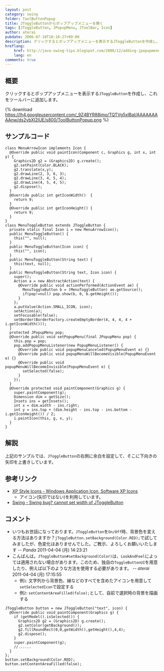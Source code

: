 ```yaml
---
layout: post
category: swing
folder: ToolButtonPopup
title: JToggleButtonからポップアップメニューを開く
tags: [JToggleButton, JPopupMenu, JToolBar, Icon]
author: aterai
pubdate: 2006-07-10T10:10:27+09:00
description: クリックするとポップアップメニューを表示するJToggleButtonを作成し、これをツールバーに追加します。
hreflang:
    href: http://java-swing-tips.blogspot.com/2008/12/adding-jpopupmenu-to-jtoolbar-button.html
    lang: en
comments: true
---
```

## 概要
クリックするとポップアップメニューを表示する`JToggleButton`を作成し、これをツールバーに追加します。

{% download https://lh4.googleusercontent.com/_9Z4BYR88imo/TQTVg5xIBaI/AAAAAAAAAnw/ds2ybXI2lUE/s800/ToolButtonPopup.png %}

## サンプルコード
<pre class="prettyprint"><code>class MenuArrowIcon implements Icon {
  @Override public void paintIcon(Component c, Graphics g, int x, int y) {
    Graphics2D g2 = (Graphics2D) g.create();
    g2.setPaint(Color.BLACK);
    g2.translate(x,y);
    g2.drawLine(2, 3, 6, 3);
    g2.drawLine(3, 4, 5, 4);
    g2.drawLine(4, 5, 4, 5);
    g2.dispose();
  }
  @Override public int getIconWidth()  {
    return 9;
  }
  @Override public int getIconHeight() {
    return 9;
  }
}
class MenuToggleButton extends JToggleButton {
  private static final Icon i = new MenuArrowIcon();
  public MenuToggleButton() {
    this("", null);
  }
  public MenuToggleButton(Icon icon) {
    this("", icon);
  }
  public MenuToggleButton(String text) {
    this(text, null);
  }
  public MenuToggleButton(String text, Icon icon) {
    super();
    Action a = new AbstractAction(text) {
      @Override public void actionPerformed(ActionEvent ae) {
        MenuToggleButton b = (MenuToggleButton) ae.getSource();
        if(pop!=null) pop.show(b, 0, b.getHeight());
      }
    };
    a.putValue(Action.SMALL_ICON, icon);
    setAction(a);
    setFocusable(false);
    setBorder(BorderFactory.createEmptyBorder(4, 4, 4, 4 + i.getIconWidth()));
  }
  protected JPopupMenu pop;
  @Override public void setPopupMenu(final JPopupMenu pop) {
    this.pop = pop;
    pop.addPopupMenuListener(new PopupMenuListener() {
      @Override public void popupMenuCanceled(PopupMenuEvent e) {}
      @Override public void popupMenuWillBecomeVisible(PopupMenuEvent e) {}
      @Override public void popupMenuWillBecomeInvisible(PopupMenuEvent e) {
        setSelected(false);
      }
    });
  }
  @Override protected void paintComponent(Graphics g) {
    super.paintComponent(g);
    Dimension dim = getSize();
    Insets ins = getInsets();
    int x = dim.width - ins.right;
    int y = ins.top + (dim.height - ins.top - ins.bottom - i.getIconHeight()) / 2;
    i.paintIcon(this, g, x, y);
  }
}
</code></pre>

## 解説
上記のサンプルでは、`JToggleButton`の右側に余白を設定して、そこに下向きの矢印を上書きしています。

## 参考リンク
- [XP Style Icons - Windows Application Icon, Software XP Icons](http://www.icongalore.com/)
    - アイコン(矢印ではない)を利用しています。
- [Swing - Swing bug? cannot set width of JToggleButton](https://community.oracle.com/thread/1375327)

<!-- dummy comment line for breaking list -->

## コメント
- いつもお世話になっております。`JToggleButton`を`On/Off`時、背景色を変える方法はありますか？`jToggleButton.setBackground(Color.RED);`で試してみましたが、色変化はありませんでした。ご教示、よろしくお願いいたします -- *Panda* 2011-04-04 (月) 14:23:21
- こんばんは。`JToggleButton#setBackground(Color)`は、`LookAndFeel`によっては適用されない場合があります。このため、独自の`ToggleButtonUI`を用意したり、例えば以下のような方法を使用する必要があります。 -- *aterai* 2011-04-04 (月) 17:15:55
    - 例`1`: 文字列から背景色、縁などのすべてを含めたアイコンを用意して`setSelectedIcon`で設定する
    - 例`2`: `setContentAreaFilled(false);`として、自前で選択時の背景を描画する

<!-- dummy comment line for breaking list -->

<pre class="prettyprint"><code>JToggleButton button = new JToggleButton("text", icon) {
  @Override public void paintComponent(Graphics g) {
    if (getModel().isSelected()) {
      Graphics2D g2 = (Graphics2D) g.create();
      g2.setColor(getBackground());
      g2.fillRoundRect(0,0,getWidth(),getHeight(),4,4);
      g2.dispose();
    }
    super.paintComponent(g);
    //......
  }
};
button.setBackground(Color.RED);
button.setContentAreaFilled(false);
</code></pre>

